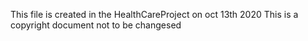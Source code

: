 This file is created in the HealthCareProject on oct 13th 2020
This is a copyright document not to be changesed
